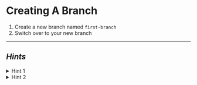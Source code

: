 # Creating A Branch

1. Create a new branch named `first-branch`
2. Switch over to your new branch

---------

## ***Hints***

<details>
    <summary>Hint 1</summary>
    <blockquote>
    <details>
        <summary>Command Line</summary>

Branches are created using `git branch [branch name]`
    </details>
    <details>
        <summary>VSCode</summary>
        <!-- TODO -->
    </details>
    <details>
        <summary>GitHub Desktop</summary>
        <!-- TODO -->
   </details>
   </blockquote>
</details>

<details>
    <summary>Hint 2</summary>
    <blockquote>
    <details>
        <summary>Command Line</summary>

Branches can be checked out with `git checkout [branch name]`

**Extra Hint:** Branches can be created and checked out at once with
`git checkout -b [branch name]`
    </details>
    <details>
        <summary>VSCode</summary>
        <!-- TODO -->
    </details>
    <details>
        <summary>GitHub Desktop</summary>
        <!-- TODO -->
    </details>
    </blockquote>
</details>
